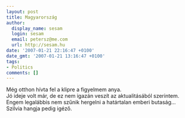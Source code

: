 ```yaml
---
layout: post
title: Magyarország
author:
  display_name: sesam
  login: sesam
  email: petersz@me.com
  url: http://sesam.hu
date: '2007-01-21 22:16:47 +0100'
date_gmt: '2007-01-21 13:16:47 +0100'
tags:
- Politics
comments: []
---
```


Még otthon hívta fel a klipre a figyelmem anya.  
Jó ideje volt már, de ez nem igazán veszít az aktualitásából szerintem.  
Engem legalábbis nem szűnik hergelni a határtalan emberi butaság...  
Szilvia hangja pedig igéző.
